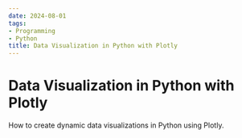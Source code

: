 ```yaml
---
date: 2024-08-01
tags:
- Programming
- Python
title: Data Visualization in Python with Plotly
---
```


# Data Visualization in Python with Plotly

How to create dynamic data visualizations in Python using Plotly.
